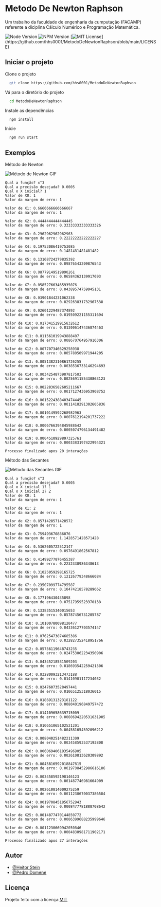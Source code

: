 
# Metodo De Newton Raphson

Um trabalho da faculdade de engenharia da cumputação (FACAMP) referente a diciplina Cálculo Numérico e Programação Matemática.


![Node Version](https://img.shields.io/badge/node-%3E%3D16.6.2-blue.svg)
![NPM Version](https://img.shields.io/badge/npm-%3E%3D7.20.3-blue.svg)
[![MIT License](https://img.shields.io/apm/l/atomic-design-ui.svg?)](https://github.com/hhs0001/MetodoDeNewtonRaphson/blob/main/LICENSE)

## Iniciar o projeto

Clone o projeto

```bash
  git clone https://github.com/hhs0001/MetodoDeNewtonRaphson
```

Vá para o diretório do projeto

```bash
  cd MetodoDeNewtonRaphson
```

Instale as dependências

```bash
  npm install
```

Inicie

```bash
  npm run start
```

  
## Exemplos

Método de Newton

![Método de Newton GIF](https://s9.gifyu.com/images/Ay15sXRuNc.gif)

```
Qual a função? x^3
Qual a precisão desejada? 0.0005
Qual o X inicial? 1
Valor de X0: 1
Valor da margem de erro: 1

Valor de X1: 0.6666666666666667
Valor da margem de erro: 1

Valor de X2: 0.4444444444444445
Valor da margem de erro: 0.33333333333333326

Valor de X3: 0.2962962962962963
Valor da margem de erro: 0.22222222222222227

Valor de X4: 0.19753086419753085
Valor da margem de erro: 0.1481481481481482

Valor de X5: 0.13168724279835392
Valor da margem de erro: 0.09876543209876543

Valor de X6: 0.08779149519890261
Valor da margem de erro: 0.06584362139917693

Valor de X7: 0.058527663465935076
Valor da margem de erro: 0.04389574759945131

Valor de X8: 0.03901844231062338
Valor da margem de erro: 0.029263831732967538

Valor de X9: 0.02601229487374892
Valor da margem de erro: 0.019509221155311694

Valor de X10: 0.017341529915832612
Valor da margem de erro: 0.013006147436874463

Valor de X11: 0.011561019943888407
Valor da margem de erro: 0.008670764957916306

Valor de X12: 0.007707346629258938
Valor da margem de erro: 0.005780509971944205

Valor de X13: 0.0051382310861726255
Valor da margem de erro: 0.0038536733146294693

Valor de X14: 0.0034254873907817503
Valor da margem de erro: 0.0025691155430863123

Valor de X15: 0.0022836582605211667
Valor da margem de erro: 0.0017127436953908752

Valor de X16: 0.0015224388403474445
Valor da margem de erro: 0.0011418291302605836

Valor de X17: 0.0010149592268982963
Valor da margem de erro: 0.0007612194201737222

Valor de X18: 0.0006766394845988642
Valor da margem de erro: 0.0005074796134491482

Valor de X19: 0.0004510929897325761
Valor da margem de erro: 0.0003383197422994321

Processo finalizado apos 20 interações
```

Método das Secantes

![Método das Secantes GIF](https://s9.gifyu.com/images/Z4Hvh0JzJ1.gif)

```
Qual a função? x^3
Qual a precisão desejada? 0.0005
Qual o X inicial 1? 1
Qual o X inicial 2? 2
Valor de X0: 1
Valor da margem de erro: 1

Valor de X1: 2
Valor da margem de erro: 1

Valor de X2: 0.8571428571428572
Valor da margem de erro: 1

Valor de X3: 0.759493670886076
Valor da margem de erro: 1.1428571428571428

Valor de X4: 0.5362605722512147
Valor da margem de erro: 0.0976491862567812

Valor de X5: 0.41499277876455387
Valor da margem de erro: 0.2232330986348613

Valor de X6: 0.31025059298165725
Valor da margem de erro: 0.12126779348666084

Valor de X7: 0.23507099774795587
Valor da margem de erro: 0.10474218578289662

Valor de X8: 0.177196430435898
Valor da margem de erro: 0.07517959523370138

Valor de X9: 0.13383515340015653
Valor da margem de erro: 0.05787456731205787

Valor de X10: 0.10100780098120477
Valor da margem de erro: 0.04336127703574147

Valor de X11: 0.07625473874685386
Valor da margem de erro: 0.032827352418951766

Valor de X12: 0.05756119648743235
Valor da margem de erro: 0.024753062234350906

Valor de X13: 0.04345218531509203
Valor da margem de erro: 0.018693542259421506

Valor de X14: 0.03280093213473188
Valor da margem de erro: 0.01410901117234032

Valor de X15: 0.02476073528497441
Valor da margem de erro: 0.01065125318036015

Valor de X16: 0.01869131323181122
Valor da margem de erro: 0.008040196849757472

Valor de X17: 0.014109658639715009
Valor da margem de erro: 0.0060694220531631905

Valor de X18: 0.010651065102521201
Valor da margem de erro: 0.004581654592096212

Valor de X19: 0.008040251482211309
Valor da margem de erro: 0.003458593537193808

Valor de X20: 0.0060694061835496905
Valor da margem de erro: 0.002610813620309892

Valor de X21: 0.0045816592018847815
Valor da margem de erro: 0.0019708452986616186

Valor de X22: 0.003458592198146123
Valor da margem de erro: 0.001487746981664909

Valor de X23: 0.002610814009275259
Valor da margem de erro: 0.0011230670037386584

Valor de X24: 0.0019708451856752943
Valor da margem de erro: 0.0008477781888708642

Valor de X25: 0.0014877470144850772
Valor da margem de erro: 0.0006399688235999646

Valor de X26: 0.0011230669942050846
Valor da margem de erro: 0.0004830981711902171

Processo finalizado apos 27 interações
```
## Autor

- [@Heitor Stein](https://github.com/hhs0001)
- [@Pedro Domene](https://github.com/Preru01)

  
## Licença

Projeto feito com a licença [MIT](https://github.com/hhs0001/MetodoDeNewtonRaphson/blob/main/LICENSE)
